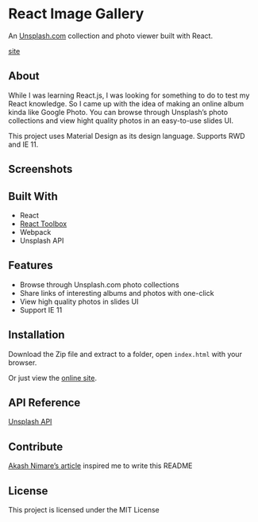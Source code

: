 # React Image Gallery
An [Unsplash.com](https://unsplash.com/) collection and photo viewer built with React. 

[site](https://yowlonglee.github.io/react-image-gallery/)

## About
While I was learning React.js, I was looking for something to do to test my React knowledge. So I came up with the idea of making an online album kinda like Google Photo. You can browse through Unsplash’s photo collections and view hight quality photos in an easy-to-use slides UI.

This project uses Material Design as its design language. Supports RWD and IE 11.

## Screenshots

## Built With
- React
- [React Toolbox](https://github.com/react-toolbox/react-toolbox)
- Webpack
- Unsplash API

## Features
* Browse through Unsplash.com photo collections
* Share links of interesting albums and photos with one-click
* View high quality photos in slides UI
* Support IE 11

## Installation
Download the Zip file and extract to a folder, open `index.html` with your browser.

Or just view the [online site](https://yowlonglee.github.io/react-image-gallery/).

## API Reference
[Unsplash API](https://unsplash.com/developers)

## Contribute
[Akash Nimare’s article](https://medium.com/@meakaakka/a-beginners-guide-to-writing-a-kickass-readme-7ac01da88ab3) inspired me to write this README

## License
This project is licensed under the MIT License
